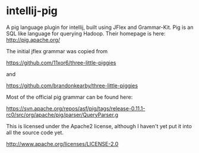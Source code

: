 intellij-pig
============

A pig language plugin for intellij, built using JFlex and Grammar-Kit.
Pig is an SQL like language for querying Hadoop.  Their homepage is here: http://pig.apache.org/

The initial jflex grammar was copied from

https://github.com/11xor6/three-little-piggies

and

https://github.com/brandonkearby/three-little-piggies



Most of the official pig grammar can be found here:

https://svn.apache.org/repos/asf/pig/tags/release-0.11.1-rc0/src/org/apache/pig/parser/QueryParser.g

This is licensed under the Apache2 license, although I haven't yet put it into all the source code yet.

http://www.apache.org/licenses/LICENSE-2.0

